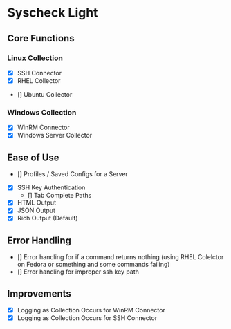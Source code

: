 # Syscheck Light

## Core Functions

### Linux Collection
- [X] SSH Connector
- [X] RHEL Collector
- [] Ubuntu Collector

### Windows Collection
- [X] WinRM Connector
- [X] Windows Server Collector

## Ease of Use
- [] Profiles / Saved Configs for a Server
- [X] SSH Key Authentication
  - [] Tab Complete Paths
- [X] HTML Output
- [X] JSON Output
- [X] Rich Output (Default)
 
## Error Handling
- [] Error handling for if a command returns nothing (using RHEL Colelctor on Fedora or something and some commands failing)
- [] Error handling for improper ssh key path

## Improvements
- [X] Logging as Collection Occurs for WinRM Connector
- [X] Logging as Collection Occurs for SSH Connector